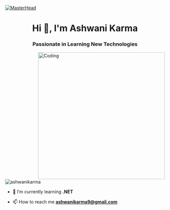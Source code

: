 [![MasterHead](file:///C:/Users/ashwa/Downloads/Beige%20Green%20Modern%20Simple%20Study%20Blog%20YouTube%20Banner.jpg)](https://ashwanikarma.io)
<h1 align="center">Hi 👋, I'm Ashwani Karma</h1>
<h3 align="center">Passionate in Learning New Technologies</h3>
<img align="right" alt="Coding" width="400" src="https://i.giphy.com/media/qgQUggAC3Pfv687qPC/giphy.webp">

<p align="left"> <img src="https://komarev.com/ghpvc/?username=ashwanikarma&label=Profile%20views&color=0e75b6&style=flat" alt="ashwanikarma" /> </p>

- 🌱 I’m currently learning **.NET**

- 📫 How to reach me **ashwanikarma9@gmail.com**

